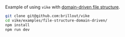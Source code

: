 Example of using `vike` with [domain-driven file structure](https://vike.dev/file-structure#domain-driven).

```bash
git clone git@github.com:brillout/vike
cd vike/examples/file-structure-domain-driven/
npm install
npm run dev
```
